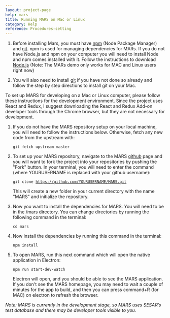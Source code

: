```yaml
---
layout: project-page
help: mars
title: Running MARS on Mac or Linux
category: Help
reference: Procedures-setting
---
```

1. Before installing Mars, you must have [npm](https://nodejs.org/en/download/) (Node Package Manager) and [git](https://git-scm.com/book/en/v2/Getting-Started-Installing-Git). npm is used for managing dependencies for MARs. If you do not have Node.js and npm on your computer you will need to install Node and npm comes installed with it. Follow the instructions to download [Node.js](https://nodejs.org/en/download/) (Note: The MARs demo only works for MAC and Linux users right now)

2. You will also need to install [git](https://git-scm.com/book/en/v2/Getting-Started-Installing-Git) if you have not done so already and follow the step by step directions to install git on your Mac.

To set up MARS for developing on a Mac or Linux computer, please follow these instructions for the development environment. Since the project uses React and Redux, I suggest downloading the React and Redux Add-on developer tools through the Chrome browser, but they are not necessary for development.

1. If you do not have the MARS repository setup on your local machine, you will need to follow the instructions below. Otherwise, fetch any new code from the upstream with:

    <code>git fetch upstream master</code>

2. To set up your MARS repository, navigate to the MARS [github](https://github.com/CIRDLES/MARS) page and you will want to fork the project into your repositories by pushing the "Fork" button.
In your terminal, you will need to enter the command (where YOURUSERNAME is replaced with your github username):

    <code>git clone https://github.com/YOURUSERNAME/MARS.git</code>

    This will create a new folder in your current directory with the name "MARS" and initialize the repository.

3. Now you want to install the dependencies for MARS.
You will need to be in the /mars directory. You can change directories by running the following command in the terminal:

    <code>cd mars</code>

4. Now install the dependencies by running this command in the terminal:

    <code>npm install</code>

5. To open MARS, run this next command which will open the native application in Electron:

    <code>npm run start-dev-watch</code>

    Electron will open, and you should be able to see the MARS application. If you don't see the MARS homepage, you may need to wait a couple of minutes for the app to build, and then you can press command+R (for MAC) on electron to refresh the browser.

<i>Note: MARS is currently in the development stage, so MARS uses SESAR’s test database and there may be developer tools visible to you.</i>
